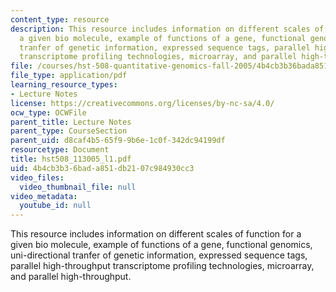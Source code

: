 ```yaml
---
content_type: resource
description: This resource includes information on different scales of function for
  a given bio molecule, example of functions of a gene, functional genomics, uni-directional
  tranfer of genetic information, expressed sequence tags, parallel high-throughput
  transcriptome profiling technologies, microarray, and parallel high-throughput.
file: /courses/hst-508-quantitative-genomics-fall-2005/4b4cb3b36bada851db2107c984930cc3_hst508_113005_l1.pdf
file_type: application/pdf
learning_resource_types:
- Lecture Notes
license: https://creativecommons.org/licenses/by-nc-sa/4.0/
ocw_type: OCWFile
parent_title: Lecture Notes
parent_type: CourseSection
parent_uid: d8caf4b5-65f9-9b6e-1c0f-342dc94199df
resourcetype: Document
title: hst508_113005_l1.pdf
uid: 4b4cb3b3-6bad-a851-db21-07c984930cc3
video_files:
  video_thumbnail_file: null
video_metadata:
  youtube_id: null
---
```

This resource includes information on different scales of function for a given bio molecule, example of functions of a gene, functional genomics, uni-directional tranfer of genetic information, expressed sequence tags, parallel high-throughput transcriptome profiling technologies, microarray, and parallel high-throughput.